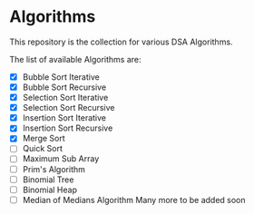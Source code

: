 # Algorithms

This repository is the collection for various DSA Algorithms.

The list of available Algorithms are:
- [x] Bubble Sort Iterative
- [x] Bubble Sort Recursive
- [x] Selection Sort Iterative
- [x] Selection Sort Recursive
- [x] Insertion Sort Iterative
- [x] Insertion Sort Recursive
- [x] Merge Sort
- [ ] Quick Sort
- [ ] Maximum Sub Array
- [ ] Prim's Algorithm
- [ ] Binomial Tree
- [ ] Binomial Heap
- [ ] Median of Medians Algorithm
Many more to be added soon
